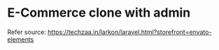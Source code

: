 # E-Commerce clone with admin

Refer source: https://techzaa.in/larkon/laravel.html?storefront=envato-elements